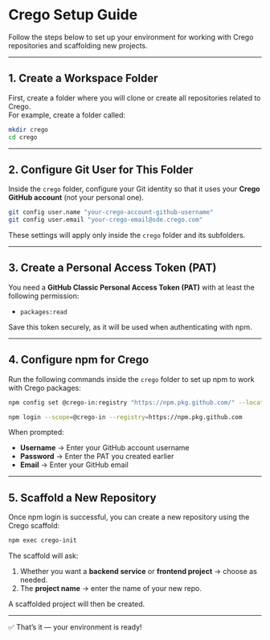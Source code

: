 # Crego Setup Guide

Follow the steps below to set up your environment for working with Crego repositories and scaffolding new projects.

---

## 1. Create a Workspace Folder
First, create a folder where you will clone or create all repositories related to Crego.  
For example, create a folder called:

```bash
mkdir crego
cd crego
```
---

## 2. Configure Git User for This Folder

Inside the `crego` folder, configure your Git identity so that it uses your **Crego GitHub account** (not your personal one).

```bash
git config user.name "your-crego-account-github-username"
git config user.email "your-crego-email@sde.crego.com"
```

These settings will apply only inside the `crego` folder and its subfolders.

---

## 3. Create a Personal Access Token (PAT)

You need a **GitHub Classic Personal Access Token (PAT)** with at least the following permission:

* `packages:read`

Save this token securely, as it will be used when authenticating with npm.

---

## 4. Configure npm for Crego

Run the following commands inside the `crego` folder to set up npm to work with Crego packages:

```bash
npm config set @crego-in:registry "https://npm.pkg.github.com/" --location=project
```

```bash
npm login --scope=@crego-in --registry=https://npm.pkg.github.com
```

When prompted:

* **Username** → Enter your GitHub account username
* **Password** → Enter the PAT you created earlier
* **Email** → Enter your GitHub email

---

## 5. Scaffold a New Repository

Once npm login is successful, you can create a new repository using the Crego scaffold:

```bash
npm exec crego-init
```

The scaffold will ask:

1. Whether you want a **backend service** or **frontend project** → choose as needed.
2. The **project name** → enter the name of your new repo.

A scaffolded project will then be created.

---

✅ That’s it — your environment is ready!
